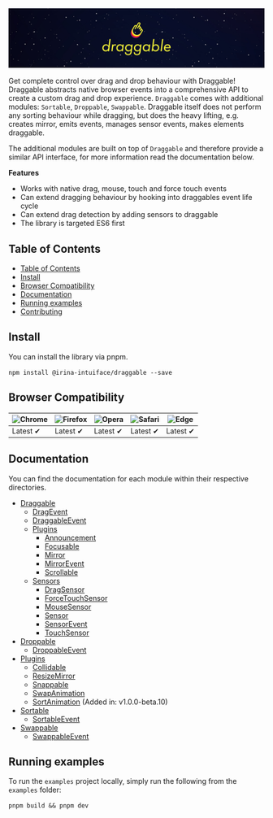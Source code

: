 <a href="https://shopify.github.io/draggable" title="Visit Draggable website">
  <img src="assets/header.jpg" alt="">
</a>

Get complete control over drag and drop behaviour with Draggable! Draggable abstracts
native browser events into a comprehensive API to create a custom drag and drop experience.
`Draggable` comes with additional modules: `Sortable`, `Droppable`, `Swappable`. Draggable
itself does not perform any sorting behaviour while dragging, but does the heavy lifting, e.g.
creates mirror, emits events, manages sensor events, makes elements draggable.

The additional modules are built on top of `Draggable` and therefore provide a similar API
interface, for more information read the documentation below.

**Features**

- Works with native drag, mouse, touch and force touch events
- Can extend dragging behaviour by hooking into draggables event life cycle
- Can extend drag detection by adding sensors to draggable
- The library is targeted ES6 first

## Table of Contents

- [Table of Contents](#table-of-contents)
- [Install](#install)
- [Browser Compatibility](#browser-compatibility)
- [Documentation](#documentation)
- [Running examples](#running-examples)
- [Contributing](#contributing)

## Install

You can install the library via pnpm.

```
npm install @irina-intuiface/draggable --save
```

## Browser Compatibility

<table>
<thead>
  <tr>
    <th>
      <img src="https://raw.github.com/alrra/browser-logos/master/src/chrome/chrome_48x48.png" alt="Chrome" />
    </th>
    <th>
      <img src="https://raw.github.com/alrra/browser-logos/master/src/firefox/firefox_48x48.png" alt="Firefox" />
    </th>
    <th>
      <img src="https://raw.github.com/alrra/browser-logos/master/src/opera/opera_48x48.png" alt="Opera" />
    </th>
    <th>
      <img src="https://raw.github.com/alrra/browser-logos/master/src/safari/safari_48x48.png" alt="Safari" />
    </th>
    <th>
      <img src="https://raw.github.com/alrra/browser-logos/master/src/edge/edge_48x48.png" alt="Edge" />
    </th>
  </tr>
</thead>
<tbody>
  <tr>
    <td class="tg-0pky">Latest ✔</td>
    <td class="tg-0pky">Latest ✔</td>
    <td class="tg-0pky">Latest ✔</td>
    <td class="tg-0pky">Latest ✔</td>
    <td class="tg-0pky">Latest ✔</td>
  </tr>
</tbody>
</table>

## Documentation

You can find the documentation for each module within their respective directories.

- [Draggable](src/Draggable)
  - [DragEvent](src/Draggable/DragEvent)
  - [DraggableEvent](src/Draggable/DraggableEvent)
  - [Plugins](src/Draggable/Plugins)
    - [Announcement](src/Draggable/Plugins/Announcement)
    - [Focusable](src/Draggable/Plugins/Focusable)
    - [Mirror](src/Draggable/Plugins/Mirror)
    - [MirrorEvent](src/Draggable/Plugins/Mirror/MirrorEvent)
    - [Scrollable](src/Draggable/Plugins/Scrollable)
  - [Sensors](src/Draggable/Sensors)
    - [DragSensor](src/Draggable/Sensors/DragSensor)
    - [ForceTouchSensor](src/Draggable/Sensors/ForceTouchSensor)
    - [MouseSensor](src/Draggable/Sensors/MouseSensor)
    - [Sensor](src/Draggable/Sensors/Sensor)
    - [SensorEvent](src/Draggable/Sensors/SensorEvent)
    - [TouchSensor](src/Draggable/Sensors/TouchSensor)
- [Droppable](src/Droppable)
  - [DroppableEvent](src/Droppable/DroppableEvent)
- [Plugins](src/Plugins)
  - [Collidable](src/Plugins/Collidable)
  - [ResizeMirror](src/Plugins/ResizeMirror)
  - [Snappable](src/Plugins/Snappable)
  - [SwapAnimation](src/Plugins/SwapAnimation)
  - [SortAnimation](src/Plugins/SortAnimation) (Added in: v1.0.0-beta.10)
- [Sortable](src/Sortable)
  - [SortableEvent](src/Sortable/SortableEvent)
- [Swappable](src/Swappable)
  - [SwappableEvent](src/Swappable/SwappableEvent)

## Running examples

To run the `examples` project locally, simply run the following from the `examples` folder:

```
pnpm build && pnpm dev
```
